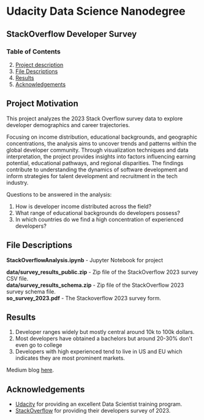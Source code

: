 # Udacity Data Science Nanodegree
## StackOverflow Developer Survey

### Table of Contents

2. [Project description](#description)
3. [File Descriptions](#files)
4. [Results](#results)
5. [Acknowledgements](#ack)

## Project Motivation<a name="description"></a>

This project analyzes the 2023 Stack Overflow survey data to explore developer demographics and career trajectories. 

Focusing on income distribution, educational backgrounds, and geographic concentrations, the analysis aims to uncover trends and patterns within the global developer community. Through visualization techniques and data interpretation, the project provides insights into factors influencing earning potential, educational pathways, and regional disparities. The findings contribute to understanding the dynamics of software development and inform strategies for talent development and recruitment in the tech industry.

Questions to be answered in the analysis:
1. How is developer income distributed across the field?
2. What range of educational backgrounds do developers possess?
3. In which countries do we find a high concentration of experienced developers?


## File Descriptions <a name="files"></a>

**StackOverflowAnalysis.ipynb** - Jupyter Notebook for project<br/>

**data/survey_results_public.zip** - Zip file of the StackOverflow 2023 survey CSV file.<br/>
**data/survey_results_schema.zip** - Zip file of the StackOverflow 2023 survey schema file.<br/> 
**so_survey_2023.pdf** - The Stackoverflow 2023 survey form.<br/>


## Results<a name="results"></a>

1. Developer ranges widely but mostly central around 10k to 100k dollars.
2. Most developers have obtained a bachelors but around 20-30% don't even go to college
3. Developers with high experienced tend to live in US and EU which indicates they are most prominent markets.

Medium blog [here](https://medium.com/@luongnguyentrongduc/udacity-data-scientist-course-analyze-stackoverflow-survey-2023-7a863dabf94f).

## Acknowledgements<a name="ack"></a>
* [Udacity](https://www.udacity.com/) for providing an excellent Data Scientist training program.
* [StackOverflow](https://stackoverflow.com/) for providing their developers survey of 2023.